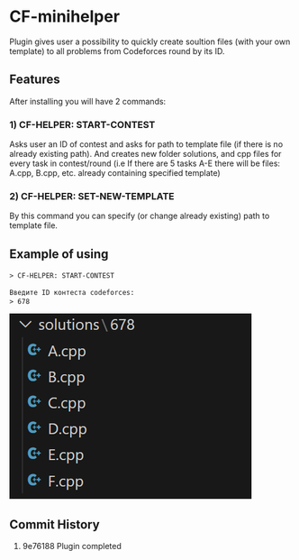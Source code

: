 # CF-minihelper

Plugin gives user a possibility to quickly create soultion files (with your own template) to all problems from Codeforces round by its ID.

## Features

After installing you will have 2 commands:

### 1) CF-HELPER: START-CONTEST

Asks user an ID of contest and asks for path to template file (if there is no already existing path). And creates new folder solutions, and cpp files for every task in contest/round (i.e If there are 5 tasks A-E there will be files: A.cpp, B.cpp, etc. already containing specified template)

### 2) CF-HELPER: SET-NEW-TEMPLATE

By this command you can specify (or change already existing) path to template file.

## Example of using

```
> CF-HELPER: START-CONTEST
```

```
Введите ID контеста codeforces:
> 678
```

![1732135615255](images/README/1732135615255.png)



## Commit History

1) 9e76188 Plugin completed
